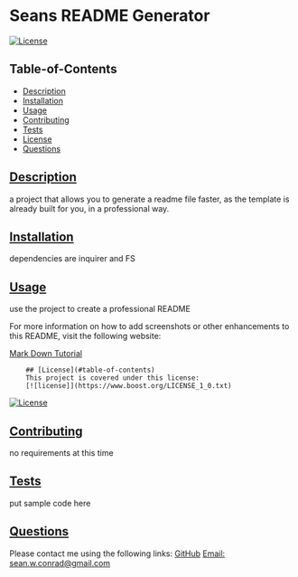 
  # Seans README Generator
  
  [![License](https://img.shields.io/badge/License-Boost_1.0-lightblue.svg)](https://www.boost.org/LICENSE_1_0.txt)
  ## Table-of-Contents
  * [Description](#description)
  * [Installation](#installation)
  * [Usage](#usage)
  * [Contributing](#contributing)
  * [Tests](#tests)
  * [License](#license)
  * [Questions](#questions)
  
  ## [Description](#table-of-contents)
  a project that allows you to generate a readme file faster, as the template is already built for you, in a professional way.
  
  ## [Installation](#table-of-contents)
  dependencies are inquirer and FS
  ## [Usage](#table-of-contents)
  use the project to create a professional README
  
  For more information on how to add screenshots or other enhancements to this README, visit the following website:
  
  [Mark Down Tutorial](https://ghost.org/changelog/markdown/)
  
  
        ## [License](#table-of-contents)
        This project is covered under this license:
        [![license]](https://www.boost.org/LICENSE_1_0.txt)
        
  [![License](https://img.shields.io/badge/License-Boost_1.0-lightblue.svg)](https://www.boost.org/LICENSE_1_0.txt)
  ## [Contributing](#table-of-contents)
  no requirements at this time
  ## [Tests](#table-of-contents)
  put sample code here 
  
  ## [Questions](#table-of-contents)
  Please contact me using the following links:
  [GitHub](https://github.com/seandarnoc)
  [Email: sean.w.conrad@gmail.com](mailto:sean.w.conrad@gmail.com)
